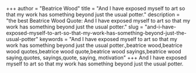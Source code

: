 +++
author = "Beatrice Wood"
title = "And I have exposed myself to art so that my work has something beyond just the usual potter."
description = "the best Beatrice Wood Quote: And I have exposed myself to art so that my work has something beyond just the usual potter."
slug = "and-i-have-exposed-myself-to-art-so-that-my-work-has-something-beyond-just-the-usual-potter"
keywords = "And I have exposed myself to art so that my work has something beyond just the usual potter.,beatrice wood,beatrice wood quotes,beatrice wood quote,beatrice wood sayings,beatrice wood saying,quotes, sayings,quote, saying, motivation"
+++
And I have exposed myself to art so that my work has something beyond just the usual potter.
